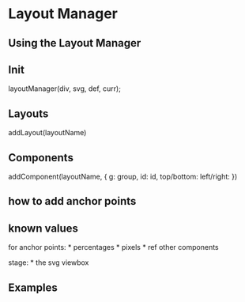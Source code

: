 Layout Manager
==============

Using the Layout Manager
------------------------

## Init
layoutManager(div, svg, def, curr);

## Layouts
addLayout(layoutName)

## Components
addComponent(layoutName, {
    g: group,
    id: id,
    top/bottom:
    left/right:
})

## how to add anchor points

## known values
for anchor points:
    * percentages
    * pixels
    * ref other components

stage:
    * the svg viewbox

## Examples

